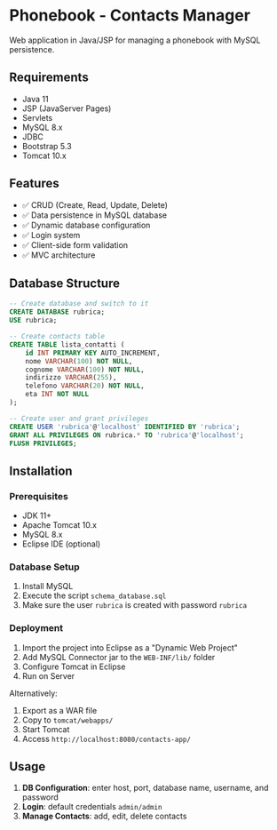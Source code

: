 # Phonebook - Contacts Manager

Web application in Java/JSP for managing a phonebook with MySQL persistence.

## Requirements
- Java 11
- JSP (JavaServer Pages)
- Servlets
- MySQL 8.x
- JDBC
- Bootstrap 5.3
- Tomcat 10.x

## Features
- ✅ CRUD (Create, Read, Update, Delete)
- ✅ Data persistence in MySQL database
- ✅ Dynamic database configuration
- ✅ Login system
- ✅ Client-side form validation
- ✅ MVC architecture

## Database Structure
```sql
-- Create database and switch to it
CREATE DATABASE rubrica;
USE rubrica;

-- Create contacts table
CREATE TABLE lista_contatti (
    id INT PRIMARY KEY AUTO_INCREMENT,
    nome VARCHAR(100) NOT NULL,
    cognome VARCHAR(100) NOT NULL,
    indirizzo VARCHAR(255),
    telefono VARCHAR(20) NOT NULL,
    eta INT NOT NULL
);

-- Create user and grant privileges
CREATE USER 'rubrica'@'localhost' IDENTIFIED BY 'rubrica';
GRANT ALL PRIVILEGES ON rubrica.* TO 'rubrica'@'localhost';
FLUSH PRIVILEGES;
```
## Installation

### Prerequisites
- JDK 11+
- Apache Tomcat 10.x
- MySQL 8.x
- Eclipse IDE (optional)

### Database Setup
1. Install MySQL
2. Execute the script `schema_database.sql`
3. Make sure the user `rubrica` is created with password `rubrica`

### Deployment
1. Import the project into Eclipse as a "Dynamic Web Project"
2. Add MySQL Connector jar to the `WEB-INF/lib/` folder
3. Configure Tomcat in Eclipse
4. Run on Server

Alternatively:
1. Export as a WAR file
2. Copy to `tomcat/webapps/`
3. Start Tomcat
4. Access `http://localhost:8080/contacts-app/`

## Usage
1. **DB Configuration**: enter host, port, database name, username, and password
2. **Login**: default credentials `admin/admin`
3. **Manage Contacts**: add, edit, delete contacts
